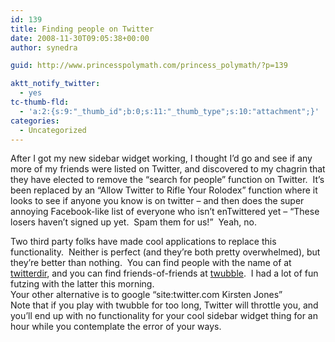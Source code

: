 ```yaml
---
id: 139
title: Finding people on Twitter
date: 2008-11-30T09:05:38+00:00
author: synedra

guid: http://www.princesspolymath.com/princess_polymath/?p=139

aktt_notify_twitter:
  - yes
tc-thumb-fld:
  - 'a:2:{s:9:"_thumb_id";b:0;s:11:"_thumb_type";s:10:"attachment";}'
categories:
  - Uncategorized
---
```

After I got my new sidebar widget working, I thought I&#8217;d go and see if any more of my friends were listed on Twitter, and discovered to my chagrin that they have elected to remove the &#8220;search for people&#8221; function on Twitter.  It&#8217;s been replaced by an &#8220;Allow Twitter to Rifle Your Rolodex&#8221; function where it looks to see if anyone you know is on twitter &#8211; and then does the super annoying Facebook-like list of everyone who isn&#8217;t enTwittered yet &#8211; &#8220;These losers haven&#8217;t signed up yet.  Spam them for us!&#8221;  Yeah, no.   

<div>
</div>

<div>
  Two third party folks have made cool applications to replace this functionality.  Neither is perfect (and they&#8217;re both pretty overwhelmed), but they&#8217;re better than nothing.  You can find people with the name of <whatever> at <a href="http://www.twitterdir.com">twitterdir</a>, and you can find friends-of-friends at <a href="http://crazybob.org/twubble/">twubble</a>.  I had a lot of fun futzing with the latter this morning.
</div>

<div>
</div>

<div>
  Your other alternative is to google &#8220;site:twitter.com Kirsten Jones&#8221;
</div>

<div>
</div>

<div>
  Note that if you play with twubble for too long, Twitter will throttle you, and you&#8217;ll end up with no functionality for your cool sidebar widget thing for an hour while you contemplate the error of your ways. 
</div>